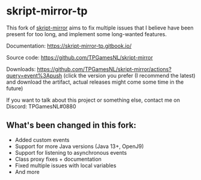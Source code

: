 # skript-mirror-tp

This fork of [skript-mirror](https://github.com/btk5h/skript-mirror) aims to fix multiple issues that I believe have been present for too long, and implement some long-wanted features.

Documentation: https://skript-mirror-tp.gitbook.io/

Source code: https://github.com/TPGamesNL/skript-mirror

Downloads: https://github.com/TPGamesNL/skript-mirror/actions?query=event%3Apush (click the version you prefer (I recommend the latest) and download the artifact, actual releases might come some time in the future)

If you want to talk about this project or something else, contact me on Discord: TPGamesNL#0880

## What's been changed in this fork:
* Added custom events
* Support for more Java versions (Java 13+, OpenJ9)
* Support for listening to asynchronous events
* Class proxy fixes + documentation
* Fixed multiple issues with local variables
* And more
